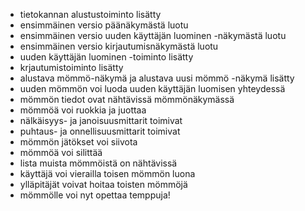 - tietokannan alustustoiminto lisätty
- ensimmäinen versio päänäkymästä luotu
- ensimmäinen versio uuden käyttäjän luominen -näkymästä luotu
- ensimmäinen versio kirjautumisnäkymästä luotu
- uuden käyttäjän luominen -toiminto lisätty
- krjautumistoiminto lisätty
- alustava mömmö-näkymä ja alustava uusi mömmö -näkymä lisätty
- uuden mömmön voi luoda uuden käyttäjän luomisen yhteydessä
- mömmön tiedot ovat nähtävissä mömmönäkymässä
- mömmöä voi ruokkia ja juottaa
- nälkäisyys- ja janoisuusmittarit toimivat
- puhtaus- ja onnellisuusmittarit toimivat
- mömmön jätökset voi siivota
- mömmöä voi silittää
- lista muista mömmöistä on nähtävissä
- käyttäjä voi vierailla toisen mömmön luona
- ylläpitäjät voivat hoitaa toisten mömmöjä
- mömmölle voi nyt opettaa temppuja!
